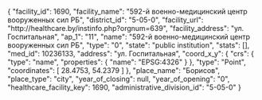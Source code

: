 {
    "facility_id": 1690,
    "facility_name": "592-й военно-медицинский центр вооруженных сил РБ",
    "district_id": "5-05-0",
    "facility_url": "http:\/\/healthcare.by\/instinfo.php?orgnum=639",
    "facility_address": "ул. Госпитальная",
    "ap_1": "11",
    "name": "592-й военно-медицинский центр вооруженных сил РБ",
    "type": "0",
    "state": "public institution",
    "stats": [],
    "med_id": 10236133,
    "address": "ул. Госпитальная",
    "coord_x_y": {
        "crs": {
            "type": "name",
            "properties": {
                "name": "EPSG:4326"
            }
        },
        "type": "Point",
        "coordinates": [
            28.4753,
            54.2379
        ]
    },
    "place_name": "Борисов",
    "place_type": "city",
    "year_of_closing": null,
    "year_of_opening": "0",
    "healthcare_facility_key": 1690,
    "administrative_division_id": "5-05-0"
}